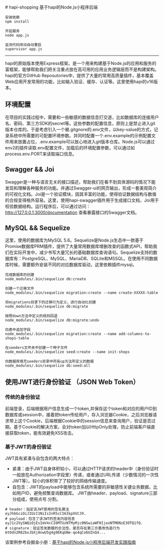 ﻿﻿# hapi-shopping
基于hapi的Node.js小程序后端

```
安装依赖
npm install

开启服务
node app.js

监测代码改动自动重启
supervisor app.js
```

---

hapi的原始版本使用Express框架。是一个用来构建基于Node.js的应用和服务的富框架，能够帮助我们把关注重点放在高可用的应用业务逻辑层而不是构建架构。hapi的官方GitHub Reposutories中，提供了大量的常用高质量插件，基本覆盖Web应用开发常用的功能，比如输入验证、缓存、认证等。这里使用hapi的v16版本。

## 环境配置
在项目的实践过程中，需要和一些敏感的数据信息打交道，比如数据库的连接用户名、密码、第三方SDK的secret等。这些参数的配置信息，原则上是禁止进入git版本仓库的。于是考虑引入一个被.gitgnore的.env文件，以key-value的方式，记录系统中所需要的可配置环境参数。并同时配置一个.env.example的示例配置文件用来放置占位，.env.example可以放心地进入git版本仓库。Node.js可以通过env2的插件读取.env配置文件，加载后的环境配置参数，可以通过如process.env.PORT来读取端口信息。

## Swagger && Joi
Swagger是一种与语言无关的接口描述，帮助我们在看不到具体源码的情况下能发现和理解各种服务的功能。并通过Swagger-ui的网页输出，形成一套美观简介的可视化文档。Joi是一个验证模块，因其丰富的功能，使得验证数据结构与数值的合规变得格外容易。这里，使用hapi-swagger插件用于生成接口文档，Joi用于校验数据结构。运行程序后，可以通过访问：http://127.0.0.1:3000/documentation 查看暴露接口的Swagger文档。

## MySQL && Sequelize
这里，使用的数据库为MySQL 5.6。Sequelize是Node.js生态中一款基于Promise数据库PRM插件，提供了大量常用数据库增删改查的函数式API，帮助我们在实际开发中，减少书写大量冗长的基础数据库查询语句。Sequelize支持的数据库有：PostgreSQL、MySQL、MariaDB、SQLite和MSSQL。在使用不同数据库时候，需要额外安装不同的对应数据库驱动，这里依赖插件mysql。

```
完成数据库的创建
node_modules/.bin/sequelize db:create

创建一个迁移文件
node_modules/.bin/sequelize migration:create --name create-XXXXX-table

将migrations目录下的迁移行为定义，进行自动化创建
node_modules/.bin/sequelize db:migrate

按照down方法中定义的规则回退
node_modules/.bin/sequelize db:migrate:undo

向表中追加字段
node_modules/.bin/sequelize migration:create --name add-columns-to-shops-table

在seeders文件夹中创建一个种子文件
node_modules/.bin/sequelize seed:create --name init-shops

向数据库填充seeders目录中所有up方法所定义的数据
node_modules/.bin/sequelize db:seed:all
```
## 使用JWT进行身份验证 （JSON Web Token）
### 传统的身份验证
前端登录，后端根据用户信息生成一个token,并保存这个token和对应的用户ID到数据库或session中，接着把token传给用户，存入浏览器Cookie，之后浏览器请求带上这个Cookie，后端根据Cookie中的session信息来查询用户，验证是否过期。基于Cookie的解决方案，会对token加以HttpOnly处理，防止前端客户端直接获取token，能有效避免XSS攻击。
### 基于JWT的身份验证
JWT具有紧凑与自包含的两大特点：
* 紧凑：由于JWT自身体积较小，可以通过HTTP请求的header中（身份验证时一般放在Authorization字段里）传递，或者通过URL传递（少数情况的一次性JWT等）。较小的体积带了了较好的网络传输速度。
* 自包含：JWT的payload中能够包含系统所需要的非敏感性关键业务数据，比如用户ID，避免频繁查询数据库。
JWT由header、payload、signature三部分组成，使用点号.分割。
```
# header：指定该JWT使用的签名算法
eyJhbGciOiJIUzI1NiIsInR5cCI6IkpXVCJ9.
# payload：包含了该JWT的签发内容信息
eyJ1c2VySWQiOjEsImV4cCI6MTUzNTMyMjc0NSwiaWF0IjoxNTM0NzE3OTQ1fQ.
# signature：验证签发数据的合法性，是否存在第三方篡改伪造行为
6tOdn2R82bxJbXjAnwU5g4g9EKqGNe-qo4qCo6UZnQ4...
```

该案例参考自掘金小册：[基于hapi的Node.js小程序后端开发实践指南](https://juejin.im/book/5b63fdba6fb9a04fde5ae6d0)